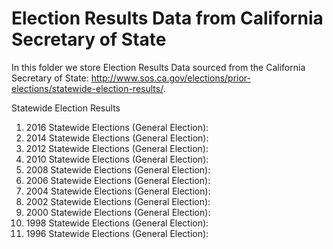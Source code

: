 # Election Results Data from California Secretary of State

In this folder we store Election Results Data sourced from the California Secretary of State: http://www.sos.ca.gov/elections/prior-elections/statewide-election-results/.

Statewide Election Results

1. 2016 Statewide Elections (General Election): 
2. 2014 Statewide Elections (General Election): 
3. 2012 Statewide Elections (General Election): 
4. 2010 Statewide Elections (General Election): 
5. 2008 Statewide Elections (General Election): 
6. 2006 Statewide Elections (General Election): 
7. 2004 Statewide Elections (General Election): 
8. 2002 Statewide Elections (General Election): 
9. 2000 Statewide Elections (General Election): 
10. 1998 Statewide Elections (General Election): 
11. 1996 Statewide Elections (General Election): 
